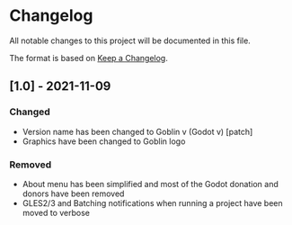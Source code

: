 # Changelog

All notable changes to this project will be documented in this file.

The format is based on [Keep a Changelog](https://keepachangelog.com/en/1.0.0/).

## [1.0] - 2021-11-09

### Changed

- Version name has been changed to Goblin v (Godot v) \[patch\]
- Graphics have been changed to Goblin logo
### Removed

- About menu has been simplified and most of the Godot donation and donors have been removed
- GLES2/3 and Batching notifications when running a project have been moved to verbose